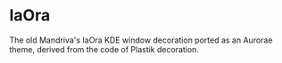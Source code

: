 IaOra
====================

The old Mandriva's IaOra KDE window decoration ported as an Aurorae theme, derived from the code of Plastik decoration.

